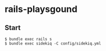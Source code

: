# rails-playsgound


## Start
```
$ bundle exec rails s
$ bundle exec sidekiq -C config/sidekiq.yml
```

